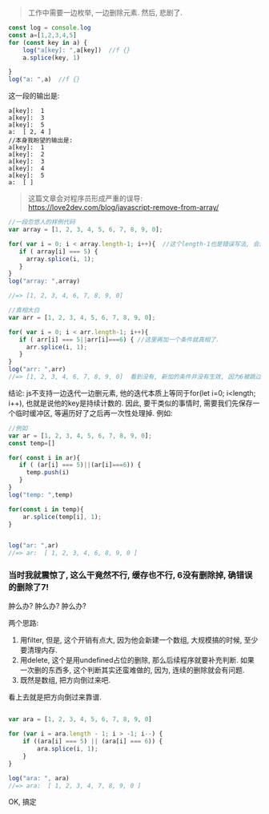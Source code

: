> 工作中需要一边枚举, 一边删除元素. 然后, 悲剧了.

```js
const log = console.log
const a=[1,2,3,4,5]
for (const key in a) {
    log("a[key]: ",a[key])  //f {}
    a.splice(key, 1)

}
log("a: ",a)  //f {}
```

这一段的输出是: 

```
a[key]:  1
a[key]:  3
a[key]:  5
a:  [ 2, 4 ]
//本身我盼望的输出是:
a[key]:  1
a[key]:  2
a[key]:  3
a[key]:  4
a[key]:  5
a:  [ ]
```



> 这篇文章会对程序员形成严重的误导:  https://love2dev.com/blog/javascript-remove-from-array/

```js
//一段忽悠人的样例代码
var array = [1, 2, 3, 4, 5, 6, 7, 8, 9, 0];

for( var i = 0; i < array.length-1; i++){  //这个length-1也是错误写法, 会漏掉最后一个元素
   if ( array[i] === 5) {
     array.splice(i, 1); 
   }
}
log("array: ",array)  

//=> [1, 2, 3, 4, 6, 7, 8, 9, 0]

//真相大白
var arr = [1, 2, 3, 4, 5, 6, 7, 8, 9, 0];

for( var i = 0; i < arr.length-1; i++){ 
   if ( arr[i] === 5||arr[i]===6) { //这里再加一个条件就真相了.
     arr.splice(i, 1); 
   }
}
log("arr: ",arr)  
//=> [1, 2, 3, 4, 6, 7, 8, 9, 0]  看到没有, 新加的条件并没有生效, 因为6被跳过了.
```



结论: js不支持一边迭代一边删元素, 他的迭代本质上等同于for(let i=0; i<length; i++), 也就是说他的key是持续计数的. 因此, 要干类似的事情时, 需要我们先保存一个临时缓冲区, 等遍历好了之后再一次性处理掉. 例如: 

```js
//例如
var ar = [1, 2, 3, 4, 5, 6, 7, 8, 9, 0];
const temp=[]

for( const i in ar){ 
   if ( (ar[i] === 5)||(ar[i]===6)) { 
     temp.push(i)
   }
}
log("temp: ",temp)  

for(const i in temp){
    ar.splice(temp[i], 1); 
}


log("ar: ",ar)  
//=> ar:  [ 1, 2, 3, 4, 6, 8, 9, 0 ]
```

### 当时我就震惊了, 这么干竟然不行, 缓存也不行, 6没有删除掉, 确错误的删除了7!

肿么办? 肿么办? 肿么办? 

两个思路: 

1. 用filter, 但是, 这个开销有点大, 因为他会新建一个数组, 大规模搞的时候, 至少要清理内存.
2. 用delete, 这个是用undefined占位的删除, 那么后续程序就要补充判断. 如果一次删的东西多, 这个判断其实还蛮难做的, 因为, 连续的删除就会有问题. 
3. 既然是数组, 把方向倒过来吧.

看上去就是把方向倒过来靠谱.

```js

var ara = [1, 2, 3, 4, 5, 6, 7, 8, 9, 0]

for (var i = ara.length - 1; i > -1; i--) {
    if ((ara[i] === 5) || (ara[i] === 6)) { 
        ara.splice(i, 1);
    }
}

log("ara: ", ara)
//=> ara:  [ 1, 2, 3, 4, 7, 8, 9, 0 ]
```

OK, 搞定